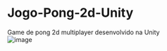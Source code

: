 # Jogo-Pong-2d-Unity
Game de pong 2d multiplayer desenvolvido na Unity <br>
![image](https://user-images.githubusercontent.com/51231213/147898597-b5e1016b-3f3b-4fc4-afa8-053652fcc32c.png)

